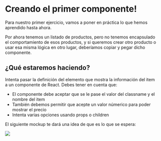 # Creando el primer componente!

Para nuestro primer ejercicio, vamos a poner en práctica lo que hemos aprendido hasta ahora.

Por ahora tenemos un listado de productos, pero no tenemos encapsulado el comportamiento de esos productos, y si queremos crear otro producto o usar esa misma lógica en otro lugar, deberíamos copiar y pegar dicho componente.

## ¿Qué estaremos haciendo?
Intenta pasar la definición del elemento que mostra la información del item a un componente de React. Debes tener en cuenta que:
- El componente debe aceptar que se le pase el valor del classname y el nombre del item
- También debemos permitir que acepte un valor númerico para poder mostrar el precio
- Intenta varias opciones usando props o children

El siguiente mockup te dará una idea de que es lo que se espera:

<img src="https://raw.githubusercontent.com/workshopsjsmvd/react/master/.gitbook/assets/primer-componente-con-react.png" />


